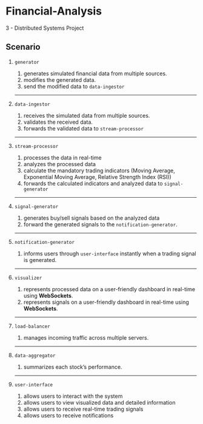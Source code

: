 # Financial-Analysis
3 - Distributed Systems Project

## Scenario

1. `generator` 
    1. generates simulated financial data from multiple sources.
    2. modifies the generated data.
    3. send the modified data to `data-ingestor`
    
    ---
    
2. `data-ingestor` 
    1. receives the simulated data from multiple sources.
    2. validates the received data.
    3. forwards the validated data to `stream-processor`
    
    ---
    
3. `stream-processor` 
    1. processes the data in real-time
    2. analyzes the processed data
    3. calculate the mandatory trading indicators (Moving Average, Exponential Moving Average, Relative Strength Index (RSI))
    4. forwards the calculated indicators and analyzed data to `signal-generator`
    
    ---
    
4. `signal-generator` 
    1. generates buy/sell signals based on the analyzed data
    2. forward the generated signals to the `notification-generator`.
    
    ---
    
5. `notification-generator`
    1. informs users through `user-interface` instantly when a trading signal is generated.
    
    ---
    
6. `visualizer` 
    1. represents processed data on a user-friendly dashboard in real-time using **WebSockets**.
    2. represents signals on a user-friendly dashboard in real-time using **WebSockets**.
    
    ---
    
7. `load-balancer` 
    1. manages incoming traffic across multiple servers.
    
    ---
    
8. `data-aggregator` 
    1. summarizes each stock’s performance.
    
    ---
    
9. `user-interface` 
    1. allows users to interact with the system
    2. allows users to view visualized data and detailed information
    3. allows users to receive real-time trading signals
    4. allows users to receive notifications